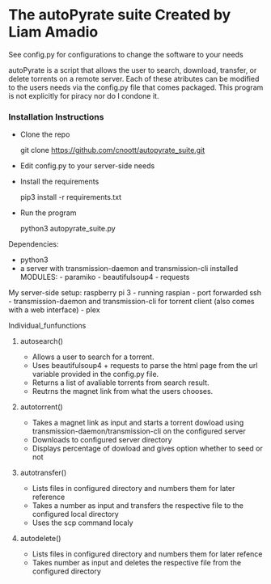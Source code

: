 The autoPyrate suite
Created by Liam Amadio  
====================

See config.py for configurations to change the software to your needs

autoPyrate is a script that allows the user to search, download, transfer, or delete torrents on a remote server. Each of these atributes can be modified to the users needs via the config.py file that comes packaged. This program is not explicitly for piracy nor do I condone it.
### Installation Instructions
* Clone the repo
    
    git clone https://github.com/cnoott/autopyrate_suite.git
* Edit config.py to your server-side needs
* Install the requirements
    
    pip3 install -r requirements.txt
* Run the program 

    python3 autopyrate_suite.py

Dependencies:
- python3
- a server with transmission-daemon and transmission-cli installed
    MODULES:
        - paramiko
        - beautifulsoup4
        - requests

My server-side setup:
raspberry pi 3
    - running raspian
    - port forwarded ssh
    - transmission-daemon and transmission-cli for torrent client (also comes with a web interface)
    - plex


Individual_funfunctions
1. autosearch()
    - Allows a user to search for a torrent.
    - Uses beautifulsoup4 + requests to parse the html page from the url variable provided in the config.py file.
    - Returns a list of avaliable torrents from search result.
    - Reutrns the magnet link from what the users chooses.

2. autotorrent()
   - Takes a magnet link as input and starts a torrent dowload using transmission-daemon/transmission-cli on the configured server
   - Downloads to configured server directory
   - Displays percentage of dowload and gives option whether to seed or not

3. autotransfer()
   - Lists files in configured directory and numbers them for later reference
   - Takes a number as input and transfers the respective file to the configured local directory
   - Uses the scp command localy

4. autodelete()
   - Lists files in configured directory and numbers them for later refence
   - Takes number as input and deletes the respective file from the configured directory

